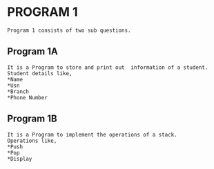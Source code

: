 # PROGRAM 1
	Program 1 consists of two sub questions. 
	
## Program 1A
	It is a Program to store and print out  information of a student.
	Student details like,
	*Name
	*Usn
	*Branch
	*Phone Number
	
## Program 1B
	It is a Program to implement the operations of a stack.
	Operations like,
	*Push
	*Pop
	*Display
